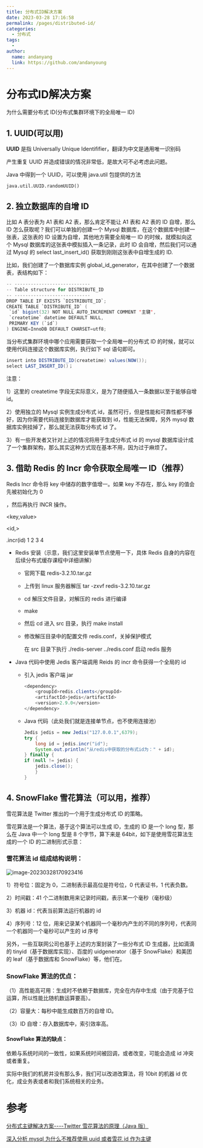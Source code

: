```yaml
---
title: 分布式ID解决方案
date: 2023-03-28 17:16:58
permalink: /pages/distributed-id/
categories:
  - 分布式
tags:
  -
author:
  name: andanyang
  link: https://github.com/andanyoung
---
```


# 分布式**ID**解决方案

为什么需要分布式 ID(分布式集群环境下的全局唯⼀ ID)

## 1. UUID(可以⽤)

**UUID** 是指 Universally Unique Identififier，翻译为中文是通⽤唯⼀识别码

产生重复 UUID 并造成错误的情况⾮常低，是故⼤可不必考虑此问题。

Java 中得到⼀个 UUID，可以使⽤ java.util 包提供的方法

`java.util.UUID.randomUUID()`

## 2. 独立数据库的自增 ID

比如 A 表分表为 A1 表和 A2 表，那么肯定不能让 A1 表和 A2 表的 ID 自增，那么 ID 怎么获取呢？我们可以单独的创建⼀个 Mysql 数据库，在这个数据库中创建⼀张表，这张表的 ID 设置为自增，其他地方需要全局唯⼀ ID 的时候，就模拟向这个 Mysql 数据库的这张表中模拟插入⼀条记录，此时 ID 会自增，然后我们可以通过 Mysql 的 select last_insert_id() 获取到刚刚这张表中自增生成的 ID.

比如，我们创建了⼀个数据库实例 global_id_generator，在其中创建了⼀个数据表，表结构如下：

```java
-- ----------------------------
-- Table structure for DISTRIBUTE_ID
-- ----------------------------
DROP TABLE IF EXISTS `DISTRIBUTE_ID`;
CREATE TABLE `DISTRIBUTE_ID` (
 `id` bigint(32) NOT NULL AUTO_INCREMENT COMMENT '主键',
 `createtime` datetime DEFAULT NULL,
 PRIMARY KEY (`id`)
) ENGINE=InnoDB DEFAULT CHARSET=utf8;
```

当分布式集群环境中哪个应⽤需要获取⼀个全局唯⼀的分布式 ID 的时候，就可以使⽤代码连接这个数据库实例，执⾏如下 sql 语句即可。

```java
insert into DISTRIBUTE_ID(createtime) values(NOW());
select LAST_INSERT_ID()；
```

注意：

1）这⾥的 createtime 字段⽆实际意义，是为了随便插入⼀条数据以⾄于能够自增 id。

2）使⽤独立的 Mysql 实例生成分布式 id，虽然可⾏，但是性能和可靠性都不够好，因为你需要代码连接到数据库才能获取到 id，性能⽆法保障，另外 mysql 数据库实例挂掉了，那么就⽆法获取分布式 id 了。

3）有⼀些开发者又针对上述的情况将⽤于生成分布式 id 的 mysql 数据库设计成了⼀个集群架构，那么其实这种方式现在基本不⽤，因为过于麻烦了。

## 3. 借助 Redis 的 Incr 命令获取全局唯⼀ ID（推荐）

Redis Incr 命令将 key 中储存的数字值增⼀。如果 key 不存在，那么 key 的值会先被初始化为 0

，然后再执⾏ INCR 操作。

<key,value>

<id,>

.incr(id) 1 2 3 4

- Redis 安装（示意，我们这⾥安装单节点使⽤⼀下，具体 Redis 自身的内容在后续分布式缓存课程中详细讲解）

  - 官网下载 redis-3.2.10.tar.gz

  - 上传到 linux 服务器解压 tar -zxvf redis-3.2.10.tar.gz

  - cd 解压文件⽬录，对解压的 redis 进⾏编译

  - make

  - 然后 cd 进入 src ⽬录，执⾏ make install

  - 修改解压⽬录中的配置文件 redis.conf，关掉保护模式

    在 src ⽬录下执⾏ ./redis-server ../redis.conf 启动 redis 服务

- Java 代码中使⽤ Jedis 客户端调⽤ Reids 的 incr 命令获得⼀个全局的 id

  - 引入 jedis 客户端 jar

    ```java
    <dependency>
    	<groupId>redis.clients</groupId>
        <artifactId>jedis</artifactId>
        <version>2.9.0</version>
    </dependency>
    ```

  - Java 代码（此处我们就是连接单节点，也不使⽤连接池）

    ```java
    Jedis jedis = new Jedis("127.0.0.1",6379);
    try {
    	long id = jedis.incr("id");
    	System.out.println("从redis中获取的分布式id为：" + id);
    } finally {
    if (null != jedis) {
    	jedis.close();
    	}
    }
    ```

## 4. **SnowFlake 雪花算法**（可以⽤，推荐）

雪花算法是 Twitter 推出的⼀个⽤于生成分布式 ID 的策略。

雪花算法是⼀个算法，基于这个算法可以生成 ID，生成的 ID 是⼀个 long 型，那么在 Java 中⼀个 long 型是 8 个字节，算下来是 64bit，如下是使⽤雪花算法生成的⼀个 ID 的⼆进制形式示意：

### 雪花算法 id 组成结构说明：

![image-20230328170923416](http://md7.admin4j.com/blog/image-20230328170923416.png)

1）符号位：固定为 0，二进制表示最高位是符号位，0 代表证书，1 代表负数。

2）时间戳：41 个二进制数用来记录时间戳，表示某一个毫秒（毫秒级）

3）机器 id：代表当前算法运行机器的 id

4）序列号：12 位，用来记录某个机器同一个毫秒内产生的不同的序列号，代表同一个机器同一个毫秒可以产生的 id 序号

另外，⼀些互联网公司也基于上述的方案封装了⼀些分布式 ID 生成器，比如滴滴的 tinyid（基于数据库实现）、百度的 uidgenerator（基于 SnowFlake）和美团的 leaf（基于数据库和 SnowFlake）等，他们在。

### SnowFlake 算法的优点：

（1）高性能高可用：生成时不依赖于数据库，完全在内存中生成（由于完基于位运算，所以性能比随机数运算要高）。

（2）容量大：每秒中能生成数百万的自增 ID。

（3）ID 自增：存入数据库中，索引效率高。

#### SnowFlake 算法的缺点：

依赖与系统时间的一致性，如果系统时间被回调，或者改变，可能会造成 id 冲突或者重复。

实际中我们的机房并没有那么多，我们可以改进改算法，将 10bit 的机器 id 优化，成业务表或者和我们系统相关的业务。

# 参考

[分布式主键解决方案----Twitter 雪花算法的原理（Java 版）](https://blog.csdn.net/agonie201218/article/details/106782335)

[深入分析 mysql 为什么不推荐使用 uuid 或者雪花 id 作为主键](https://blog.csdn.net/agonie201218/article/details/124880017)
